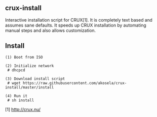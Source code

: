 ## crux-install

Interactive installation script for CRUX[1].  It is completely text
based and assumes sane defaults.  It speeds up CRUX installation by
automating manual steps and also allows customization.

## Install

```
(1) Boot from ISO

(2) Initialize network
 # dhcpcd

(3) Download install script
 # wget https://raw.githubusercontent.com/akosela/crux-install/master/install

(4) Run it
 # sh install
```

[1] http://crux.nu/
